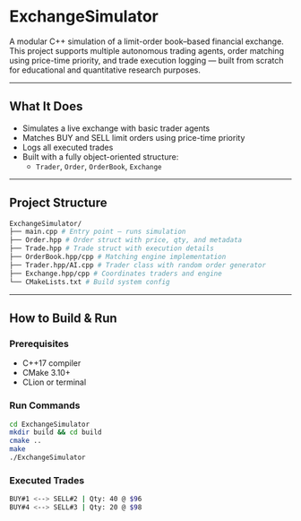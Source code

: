 # ExchangeSimulator

A modular C++ simulation of a limit-order book–based financial exchange.  
This project supports multiple autonomous trading agents, order matching using price-time priority, and trade execution logging — built from scratch for educational and quantitative research purposes.

---

## What It Does

- Simulates a live exchange with basic trader agents
- Matches BUY and SELL limit orders using price-time priority
- Logs all executed trades
- Built with a fully object-oriented structure:
  - `Trader`, `Order`, `OrderBook`, `Exchange`

---

## Project Structure
```bash
ExchangeSimulator/
├── main.cpp # Entry point — runs simulation
├── Order.hpp # Order struct with price, qty, and metadata
├── Trade.hpp # Trade struct with execution details
├── OrderBook.hpp/cpp # Matching engine implementation
├── Trader.hpp/AI.cpp # Trader class with random order generator
├── Exchange.hpp/cpp # Coordinates traders and engine
└── CMakeLists.txt # Build system config
```

---

## How to Build & Run

### Prerequisites
- C++17 compiler
- CMake 3.10+
- CLion or terminal

### Run Commands

```bash
cd ExchangeSimulator
mkdir build && cd build
cmake ..
make
./ExchangeSimulator
```
### Executed Trades 
```bash
BUY#1 <--> SELL#2 | Qty: 40 @ $96
BUY#4 <--> SELL#3 | Qty: 20 @ $98
```
